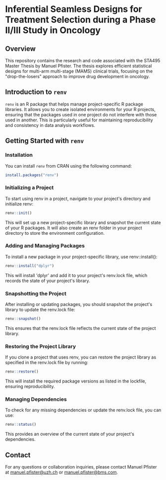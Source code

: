 # Inferential Seamless Designs for Treatment Selection during a Phase II/III Study in Oncology

## Overview

This repository contains the research and code associated with the STA495 Master Thesis by Manuel Pfister. The thesis explores efficient statistical designs for multi-arm multi-stage (MAMS) clinical trials, focusing on the "drop-the-losers" approach to improve drug development in oncology.


## Introduction to `renv`

`renv` is an R package that helps manage project-specific R package libraries. It allows you to create isolated environments for your R projects, ensuring that the packages used in one project do not interfere with those used in another. This is particularly useful for maintaining reproducibility and consistency in data analysis workflows.

## Getting Started with `renv`

### Installation

You can install `renv` from CRAN using the following command:

```r
install.packages("renv")
```
### Initializing a Project
To start using renv in a project, navigate to your project's directory and initialize renv:

```r
renv::init()
```

This will set up a new project-specific library and snapshot the current state of your R packages. It will also create an renv folder in your project directory to store the environment configuration.

### Adding and Managing Packages
To install a new package in your project-specific library, use renv::install():

```r
renv::install("dplyr")
```

This will install 'dplyr' and add it to your project's renv.lock file, which records the state of your project's library.

### Snapshotting the Project
After installing or updating packages, you should snapshot the project's library to update the renv.lock file:
```r
renv::snapshot()
```
This ensures that the renv.lock file reflects the current state of the project library.

### Restoring the Project Library
If you clone a project that uses renv, you can restore the project library as specified in the renv.lock file by running:

```r
renv::restore()
```
This will install the required package versions as listed in the lockfile, ensuring reproducibility.

### Managing Dependencies
To check for any missing dependencies or update the renv.lock file, you can use:
```r
renv::status()
```
This provides an overview of the current state of your project's dependencies.


## Contact

For any questions or collaboration inquiries, please contact Manuel Pfister at [manuel.pfister@uzh.ch](mailto:manuel.pfister@uzh.ch) or [manuel.pfister@bms.com](mailto:manuel.pfister@bms.com).
